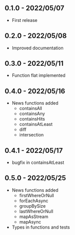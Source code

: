 ## 0.1.0 - 2022/05/07

* First release

## 0.2.0 - 2022/05/08

* Improved documentation

## 0.3.0 - 2022/05/11

* Function flat implemented

## 0.4.0 - 2022/05/16

* News functions added
    * containsAll
    * containsAny
    * containsHits
    * containsAtLeast
    * diff
    * intersection

## 0.4.1 - 2022/05/17

* bugfix in containsAtLeast

## 0.5.0 - 2022/05/25

* News functions added
  * firstWhereOrNull
  * forEachAsync
  * groupBySize
  * lastWhereOrNull
  * mapAsStream
  * mapAsync
* Types in functions and tests
